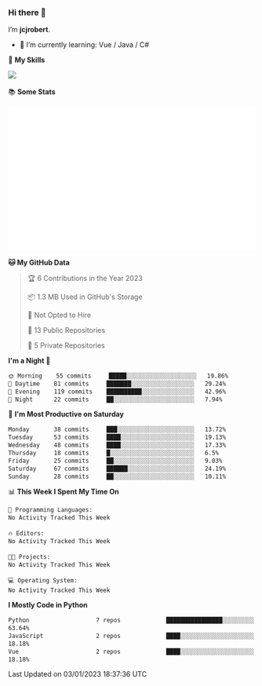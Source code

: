 ### Hi there 👋

I’m **jcjrobert**.

- 🌱 I’m currently learning: Vue / Java / C#

🌟 **My Skills**

![](https://img.shields.io/badge/-Python-3e74a2?style=flat-square&logo=Python&logoColor=fff)

📚 **Some Stats**

![](https://github.com/jcjrobert/github-stats/blob/master/generated/overview.svg)

<!--START_SECTION:waka-->
**🐱 My GitHub Data** 

> 🏆 6 Contributions in the Year 2023
 > 
> 📦 1.3 MB Used in GitHub's Storage 
 > 
> 🚫 Not Opted to Hire
 > 
> 📜 13 Public Repositories 
 > 
> 🔑 5 Private Repositories  
 > 
**I'm a Night 🦉** 

```text
🌞 Morning    55 commits     █████░░░░░░░░░░░░░░░░░░░░   19.86% 
🌆 Daytime    81 commits     ███████░░░░░░░░░░░░░░░░░░   29.24% 
🌃 Evening    119 commits    ██████████░░░░░░░░░░░░░░░   42.96% 
🌙 Night      22 commits     ██░░░░░░░░░░░░░░░░░░░░░░░   7.94%

```
📅 **I'm Most Productive on Saturday** 

```text
Monday       38 commits     ███░░░░░░░░░░░░░░░░░░░░░░   13.72% 
Tuesday      53 commits     ████░░░░░░░░░░░░░░░░░░░░░   19.13% 
Wednesday    48 commits     ████░░░░░░░░░░░░░░░░░░░░░   17.33% 
Thursday     18 commits     █░░░░░░░░░░░░░░░░░░░░░░░░   6.5% 
Friday       25 commits     ██░░░░░░░░░░░░░░░░░░░░░░░   9.03% 
Saturday     67 commits     ██████░░░░░░░░░░░░░░░░░░░   24.19% 
Sunday       28 commits     ██░░░░░░░░░░░░░░░░░░░░░░░   10.11%

```


📊 **This Week I Spent My Time On** 

```text
💬 Programming Languages: 
No Activity Tracked This Week

🔥 Editors: 
No Activity Tracked This Week

🐱‍💻 Projects: 
No Activity Tracked This Week

💻 Operating System: 
No Activity Tracked This Week

```

**I Mostly Code in Python** 

```text
Python                   7 repos             ████████████████░░░░░░░░░   63.64% 
JavaScript               2 repos             ████░░░░░░░░░░░░░░░░░░░░░   18.18% 
Vue                      2 repos             ████░░░░░░░░░░░░░░░░░░░░░   18.18%

```



 Last Updated on 03/01/2023 18:37:36 UTC
<!--END_SECTION:waka-->
